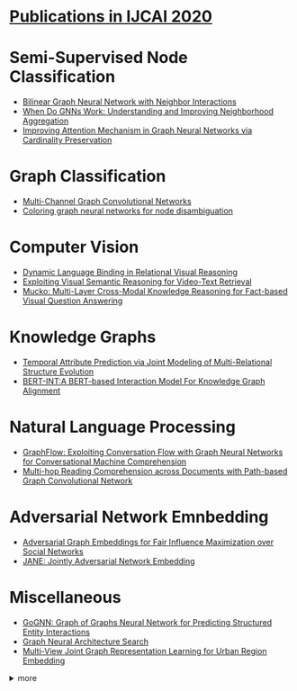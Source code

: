 # [Publications in IJCAI 2020](http://static.ijcai.org/2020-accepted_papers.html)



# Semi-Supervised Node Classification
- [Bilinear Graph Neural Network with Neighbor Interactions](https://github.com/naganandy/graph-based-deep-learning-literature/blob/master/conference-publications/folders/publications_ijcai20/bgnn_ijcai20/README.md)
 - [When Do GNNs Work: Understanding and Improving Neighborhood Aggregation](https://github.com/naganandy/graph-based-deep-learning-literature/blob/master/conference-publications/folders/publications_ijcai20/alagnn_ijcai20/README.md)
- [Improving Attention Mechanism in Graph Neural Networks via Cardinality Preservation](https://github.com/naganandy/graph-based-deep-learning-literature/blob/master/conference-publications/folders/publications_ijcai20/gatgc_ijcai20/README.md)



# Graph Classification
- [Multi-Channel Graph Convolutional Networks](https://github.com/naganandy/graph-based-deep-learning-literature/blob/master/conference-publications/folders/publications_ijcai20/muchgcn_ijcai20/README.md)
- [Coloring graph neural networks for node disambiguation](https://github.com/naganandy/graph-based-deep-learning-literature/blob/master/conference-publications/folders/publications_ijcai20/clip_ijcai20/README.md)



# Computer Vision
- [Dynamic Language Binding in Relational Visual Reasoning](https://github.com/naganandy/graph-based-deep-learning-literature/blob/master/conference-publications/folders/publications_ijcai20/lognet_ijcai20/README.md)
- [Exploiting Visual Semantic Reasoning for Video-Text Retrieval](https://github.com/naganandy/graph-based-deep-learning-literature/blob/master/conference-publications/folders/publications_ijcai20/visern_ijcai20/README.md)
- [Mucko: Multi-Layer Cross-Modal Knowledge Reasoning for Fact-based Visual Question Answering](https://github.com/naganandy/graph-based-deep-learning-literature/blob/master/conference-publications/folders/publications_ijcai20/mucko_ijcai20/README.md)



# Knowledge Graphs
- [Temporal Attribute Prediction via Joint Modeling of Multi-Relational Structure Evolution](https://github.com/naganandy/graph-based-deep-learning-literature/blob/master/conference-publications/folders/publications_ijcai20/dartnet_ijcai20/README.md)
- [BERT-INT:A BERT-based Interaction Model For Knowledge Graph Alignment](https://github.com/naganandy/graph-based-deep-learning-literature/blob/master/conference-publications/folders/publications_ijcai20/bertint_ijcai20/README.md)



# Natural Language Processing
- [GraphFlow: Exploiting Conversation Flow with Graph Neural Networks for Conversational Machine Comprehension](https://github.com/naganandy/graph-based-deep-learning-literature/blob/master/conference-publications/folders/publications_ijcai20/graphflow_ijcai20/README.md)
- [Multi-hop Reading Comprehension across Documents with Path-based Graph Convolutional Network](https://github.com/naganandy/graph-based-deep-learning-literature/blob/master/conference-publications/folders/publications_ijcai20/gatedrgcn_ijcai20/README.md)



# Adversarial Network Emnbedding
- [Adversarial Graph Embeddings for Fair Influence Maximization over Social Networks](https://github.com/naganandy/graph-based-deep-learning-literature/blob/master/conference-publications/folders/publications_ijcai20/fim_ijcai20/README.md)
- [JANE: Jointly Adversarial Network Embedding](https://github.com/naganandy/graph-based-deep-learning-literature/tree/master/conference-publications/folders/publications_ijcai20/jane_ijcai20)



# Miscellaneous
- [GoGNN: Graph of Graphs Neural Network for Predicting Structured Entity Interactions](https://github.com/naganandy/graph-based-deep-learning-literature/blob/master/conference-publications/folders/publications_ijcai20/gognn_ijcai20/README.md)
- [Graph Neural Architecture Search](https://github.com/naganandy/graph-based-deep-learning-literature/blob/master/conference-publications/folders/publications_ijcai20/graphnas_ijcai20/README.md)
- [Multi-View Joint Graph Representation Learning for Urban Region Embedding](https://github.com/naganandy/graph-based-deep-learning-literature/blob/master/conference-publications/folders/publications_ijcai20/grlure_ijcai20/README.md)


<details> 
<summary> more </summary> 

- A Graph-based Interactive Reasoning for Human-Object Interaction Detection
- Action-Guided Attention Mining and Relation Reasoning Network for Human-Object Interaction Detection
- G2RL: Geometry-Guided Representation Learning for Facial Action Unit Intensity Estimation
- Hierarchical Attention Based Spatial-Temporal Graph-to-Sequence Learning for Grounded Video Description
- Multi-graph Fusion for Functional Neuroimaging Biomarker Detection
- Recurrent Relational Memory Network for Unsupervised Image Captioning
- Semi-Dynamic Hypergraph Neural Network for 3D Pose Estimation
- Transductive Relation-Propagation Network for Few-shot Learning
- Domain Adaptive Classification on Heterogeneous Information networks
- GraphSleepNet: Adaptive Spatial-Temporal Graph Convolutional Networks for Sleep Stage Classification
- Inductive Anomaly Detection on Attributed Networks
- Inductive Link Prediction for Nodes Having Only Attribute Information
- MR-GCN: Multi-Relational Graph Convolutional Networks based on Generalized Tensor Product
- Rumor Detection on Social Media with Graph Structured Adversarial Learning
- Understanding the Success of Graph-based Semi-Supervised Learning using Partially Labelled Stochastic Block Model
- Maximizing the Spread of an Opinion in Few Steps: Opinion Diffusion in Non-Binary Networks
- KGNN: Knowledge Graph Neural Network for Drug-Drug Interaction Prediction
- LSGCN: Long Short-Term Traffic Prediction with Graph Convolutional Networks
- Multi-Class Imbalanced Graph Convolutional Network Learning
- Multi-View Attribute Graph Convolution Networks for Clustering
- Smart Contract Vulnerability Detection using Graph Neural Network
- TransRHS: A Representation Learning Method for Knowledge Graphs with Relation Hierarchical Structure
- C3MM: Clique-Closure based Hyperlink Prediction 
- Community-Centric Graph Convolutional Network for Unsupervised Community Detection
- Exploiting Mutual Information for Substructure-aware Graph Representation Learning
- The Graph-based Mutual Attentive Network for Automatic Diagnosis
- Better AMR-To-Text Generation with Graph Structure Reconstruction
- Hype-HAN: Hyperbolic Hierarchical Attention Network for Semantic Embedding
- Two-Phase Hypergraph Based Reasoning with Dynamic Relations for Multi-Hop KBQA

</details>
